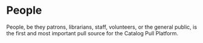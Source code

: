 # People
People, be they patrons, librarians, staff, volunteers, or the general public, is the first and most important pull source for the Catalog Pull Platform.
